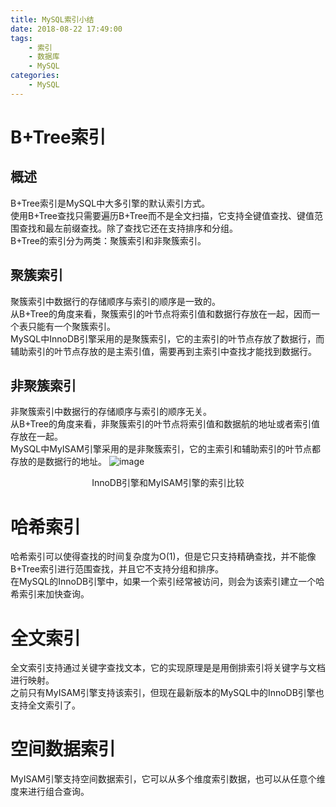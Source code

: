 ```yaml
---
title: MySQL索引小结
date: 2018-08-22 17:49:00
tags:
    - 索引
    - 数据库
    - MySQL
categories:
    - MySQL
---
```

# B+Tree索引
## 概述
B+Tree索引是MySQL中大多引擎的默认索引方式。  
使用B+Tree查找只需要遍历B+Tree而不是全文扫描，它支持全键值查找、键值范围查找和最左前缀查找。除了查找它还在支持排序和分组。  
B+Tree的索引分为两类：聚簇索引和非聚簇索引。
<!-- more -->
## 聚簇索引
聚簇索引中数据行的存储顺序与索引的顺序是一致的。  
从B+Tree的角度来看，聚簇索引的叶节点将索引值和数据行存放在一起，因而一个表只能有一个聚簇索引。  
MySQL中InnoDB引擎采用的是聚簇索引，它的主索引的叶节点存放了数据行，而辅助索引的叶节点存放的是主索引值，需要再到主索引中查找才能找到数据行。
## 非聚簇索引
非聚簇索引中数据行的存储顺序与索引的顺序无关。  
从B+Tree的角度来看，非聚簇索引的叶节点将索引值和数据航的地址或者索引值存放在一起。  
MySQL中MyISAM引擎采用的是非聚簇索引，它的主索引和辅助索引的叶节点都存放的是数据行的地址。  ![image](https://note.youdao.com/yws/public/resource/708ad1b1ee41c2b335e0cac5c8d83d03/xmlnote/3CD320133F9041DB8ACE135AB6F3212A/14765)  
<center>InnoDB引擎和MyISAM引擎的索引比较</center>  

# 哈希索引
哈希索引可以使得查找的时间复杂度为O(1)，但是它只支持精确查找，并不能像B+Tree索引进行范围查找，并且它不支持分组和排序。  
在MySQL的InnoDB引擎中，如果一个索引经常被访问，则会为该索引建立一个哈希索引来加快查询。  
# 全文索引
全文索引支持通过关键字查找文本，它的实现原理是是用倒排索引将关键字与文档进行映射。  
之前只有MyISAM引擎支持该索引，但现在最新版本的MySQL中的InnoDB引擎也支持全文索引了。
# 空间数据索引
MyISAM引擎支持空间数据索引，它可以从多个维度索引数据，也可以从任意个维度来进行组合查询。